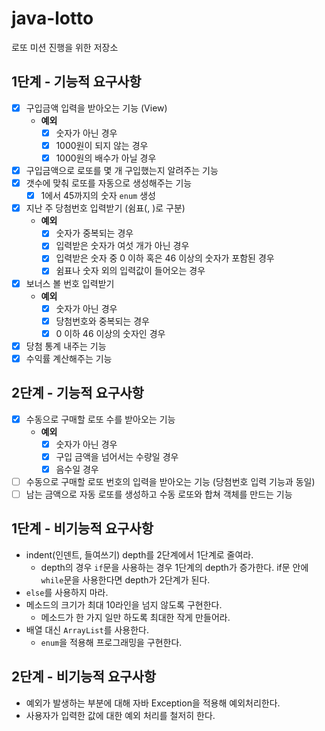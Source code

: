 # java-lotto
로또 미션 진행을 위한 저장소

## 1단계 - 기능적 요구사항
- [x] 구입금액 입력을 받아오는 기능 (View)
    - **예외**
      - [x] 숫자가 아닌 경우 
      - [x] 1000원이 되지 않는 경우
      - [x] 1000원의 배수가 아닐 경우
- [x] 구입금액으로 로또를 몇 개 구입했는지 알려주는 기능 
- [x] 갯수에 맞춰 로또를 자동으로 생성해주는 기능
    - [x] 1에서 45까지의 숫자 `enum` 생성
- [x] 지난 주 당첨번호 입력받기 (쉼표(, )로 구분)
    - **예외** 
      - [x] 숫자가 중복되는 경우
      - [x] 입력받은 숫자가 여섯 개가 아닌 경우
      - [x] 입력받은 숫자 중 0 이하 혹은 46 이상의 숫자가 포함된 경우
      - [x] 쉼표나 숫자 외의 입력값이 들어오는 경우
- [x] 보너스 볼 번호 입력받기
    - **예외**
      - [x] 숫자가 아닌 경우
      - [x] 당첨번호와 중복되는 경우
      - [x] 0 이하 46 이상의 숫자인 경우
- [x] 당첨 통계 내주는 기능
- [x] 수익률 계산해주는 기능

## 2단계 - 기능적 요구사항
- [x] 수동으로 구매할 로또 수를 받아오는 기능
    - **예외**
        - [x] 숫자가 아닌 경우
        - [x] 구입 금액을 넘어서는 수량일 경우
        - [x] 음수일 경우
- [ ] 수동으로 구매할 로또 번호의 입력을 받아오는 기능 (당첨번호 입력 기능과 동일)
- [ ] 남는 금액으로 자동 로또를 생성하고 수동 로또와 합쳐 객체를 만드는 기능

## 1단계 - 비기능적 요구사항
- indent(인덴트, 들여쓰기) depth를 2단계에서 1단계로 줄여라.
    - depth의 경우 `if`문을 사용하는 경우 1단계의 depth가 증가한다. if문 안에 `while`문을 사용한다면 depth가 2단계가 된다.
- `else`를 사용하지 마라.
- 메소드의 크기가 최대 10라인을 넘지 않도록 구현한다.
    - 메소드가 한 가지 일만 하도록 최대한 작게 만들어라.
- 배열 대신 `ArrayList`를 사용한다.
    - `enum`을 적용해 프로그래밍을 구현한다.
    
## 2단계 - 비기능적 요구사항
- 예외가 발생하는 부분에 대해 자바 Exception을 적용해 예외처리한다.
- 사용자가 입력한 값에 대한 예외 처리를 철저히 한다.
